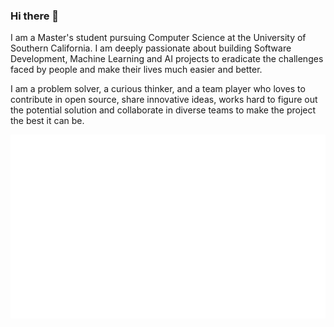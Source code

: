 ### Hi there 👋

I am a Master's student pursuing Computer Science at the University of Southern California. I am deeply passionate about building Software Development, Machine Learning and AI projects to eradicate the challenges faced by people and make their lives much easier and better.

I am a problem solver, a curious thinker, and a team player who loves to contribute in open source, share innovative ideas, works hard to figure out the potential solution and collaborate in diverse teams to make the project the best it can be.

![alt text](https://github.com/bodhwani/bodhwani1/blob/master/generated/overview.svg)

